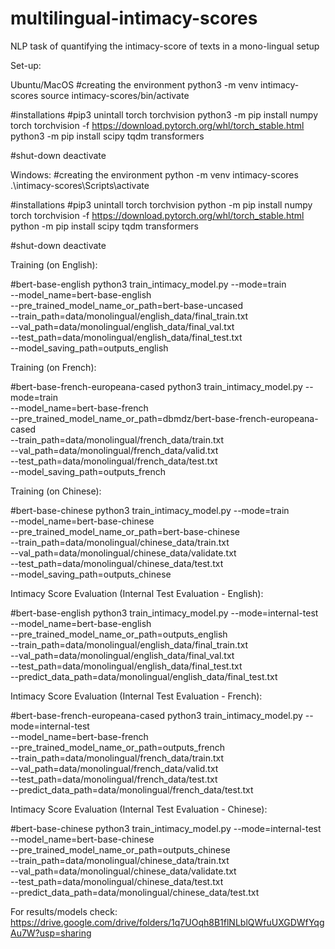# multilingual-intimacy-scores
NLP task of quantifying the intimacy-score of texts in a mono-lingual setup

Set-up:

Ubuntu/MacOS
#creating the environment
python3 -m venv intimacy-scores
source intimacy-scores/bin/activate

#installations
#pip3 unintall torch torchvision
python3 -m pip install numpy torch torchvision -f https://download.pytorch.org/whl/torch_stable.html
python3 -m pip install scipy tqdm transformers

#shut-down
deactivate

Windows:
#creating the environment
python -m venv intimacy-scores
.\intimacy-scores\Scripts\activate

#installations
#pip3 unintall torch torchvision
python -m pip install numpy torch torchvision -f https://download.pytorch.org/whl/torch_stable.html
python -m pip install scipy tqdm transformers

#shut-down
deactivate



Training (on English):

#bert-base-english
python3 train_intimacy_model.py --mode=train \
--model_name=bert-base-english \
--pre_trained_model_name_or_path=bert-base-uncased \
--train_path=data/monolingual/english_data/final_train.txt \
--val_path=data/monolingual/english_data/final_val.txt \
--test_path=data/monolingual/english_data/final_test.txt \
--model_saving_path=outputs_english 

Training (on French): 

#bert-base-french-europeana-cased
python3 train_intimacy_model.py --mode=train \
--model_name=bert-base-french \
--pre_trained_model_name_or_path=dbmdz/bert-base-french-europeana-cased \
--train_path=data/monolingual/french_data/train.txt \
--val_path=data/monolingual/french_data/valid.txt \
--test_path=data/monolingual/french_data/test.txt \
--model_saving_path=outputs_french 

Training (on Chinese):

#bert-base-chinese
python3 train_intimacy_model.py --mode=train \
--model_name=bert-base-chinese \
--pre_trained_model_name_or_path=bert-base-chinese \
--train_path=data/monolingual/chinese_data/train.txt \
--val_path=data/monolingual/chinese_data/validate.txt \
--test_path=data/monolingual/chinese_data/test.txt \
--model_saving_path=outputs_chinese


Intimacy Score Evaluation (Internal Test Evaluation - English):

#bert-base-english
python3 train_intimacy_model.py --mode=internal-test \
--model_name=bert-base-english \
--pre_trained_model_name_or_path=outputs_english \
--train_path=data/monolingual/english_data/final_train.txt \
--val_path=data/monolingual/english_data/final_val.txt \
--test_path=data/monolingual/english_data/final_test.txt \
--predict_data_path=data/monolingual/english_data/final_test.txt

Intimacy Score Evaluation (Internal Test Evaluation - French):

#bert-base-french-europeana-cased
python3 train_intimacy_model.py --mode=internal-test \
--model_name=bert-base-french \
--pre_trained_model_name_or_path=outputs_french \
--train_path=data/monolingual/french_data/train.txt \
--val_path=data/monolingual/french_data/valid.txt \
--test_path=data/monolingual/french_data/test.txt \
--predict_data_path=data/monolingual/french_data/test.txt

Intimacy Score Evaluation (Internal Test Evaluation - Chinese):

#bert-base-chinese
python3 train_intimacy_model.py --mode=internal-test \
--model_name=bert-base-chinese \
--pre_trained_model_name_or_path=outputs_chinese \
--train_path=data/monolingual/chinese_data/train.txt \
--val_path=data/monolingual/chinese_data/validate.txt \
--test_path=data/monolingual/chinese_data/test.txt \
--predict_data_path=data/monolingual/chinese_data/test.txt


For results/models check:
https://drive.google.com/drive/folders/1q7UOqh8B1flNLblQWfuUXGDWfYqgAu7W?usp=sharing